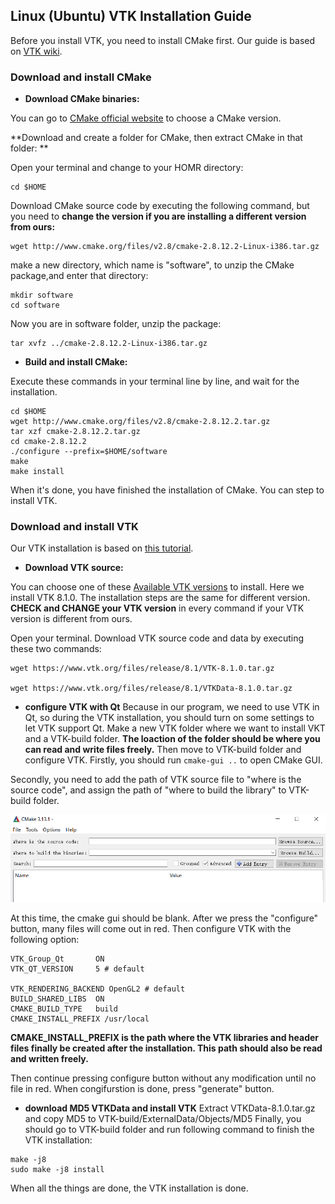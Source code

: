 ## Linux (Ubuntu) VTK Installation Guide

Before you install VTK, you need to install CMake first. Our guide is based on [VTK wiki](https://www.vtk.org/Wiki/VTK/Configure_and_Build).

### Download and install CMake

- **Download CMake binaries:**

You can go to [CMake official website](https://cmake.org/files/) to choose a CMake version. 

**Download and create a folder for CMake, then extract CMake in that folder: **

Open your terminal and change to your HOMR directory:

```
cd $HOME
```
Download CMake source code by executing the following command, but you need to **change the version if you are installing a different version from ours:**

```
wget http://www.cmake.org/files/v2.8/cmake-2.8.12.2-Linux-i386.tar.gz
```

make a new directory, which name is "software", to unzip the CMake package,and enter that directory:

```
mkdir software
cd software
```
Now you are in software folder, unzip the package:

```
tar xvfz ../cmake-2.8.12.2-Linux-i386.tar.gz
```

- **Build and install CMake:**

Execute these commands in your terminal line by line, and wait for the installation.
```
cd $HOME
wget http://www.cmake.org/files/v2.8/cmake-2.8.12.2.tar.gz
tar xzf cmake-2.8.12.2.tar.gz
cd cmake-2.8.12.2
./configure --prefix=$HOME/software
make
make install
```

When it's done, you have finished the installation of CMake. You can step to install VTK.

### Download and install VTK

Our VTK installation is based on [this tutorial](https://kezunlin.me/post/b901735e/).

- **Download VTK source:**

You can choose one of these [Available VTK versions](https://www.vtk.org/download/) to install. Here we install VTK 8.1.0. The installation steps are the same for different version. **CHECK and CHANGE your VTK version** in every command if your VTK version is different from ours.

Open your terminal. Download VTK source code and data by executing these two commands:

```
wget https://www.vtk.org/files/release/8.1/VTK-8.1.0.tar.gz

wget https://www.vtk.org/files/release/8.1/VTKData-8.1.0.tar.gz
```


- **configure VTK with Qt**
Because in our program, we need to use VTK in Qt, so during the VTK installation, you should turn on some settings to let VTK support Qt.
Make a new VTK folder where we want to install VKT and a VTK-build folder. **The loaction of the folder should be where you can read and write files freely.** Then move to VTK-build folder and configure VTK.
Firstly, you should run ```cmake-gui ..``` to open CMake GUI. 

Secondly, you need to add the path of VTK source file to "where is the source code", and assign the path of "where to build the library" to VTK-build folder. 

![alt text](https://github.com/ENGN2912B-2018/HPC-A/blob/master/images/CMake.png)

At this time, the cmake gui should be blank. After we press the "configure" button, many files will come out in red. 
Then configure VTK with the following option:

```
VTK_Group_Qt       ON
VTK_QT_VERSION     5 # default

VTK_RENDERING_BACKEND OpenGL2 # default
BUILD_SHARED_LIBS  ON
CMAKE_BUILD_TYPE   build
CMAKE_INSTALL_PREFIX /usr/local
```

**CMAKE_INSTALL_PREFIX is the path where the VTK libraries and header files finally be created after the installation. This path should also be read and written freely.**

Then continue pressing configure button without any modification until no file in red. When congifurstion is done, press "generate" button.

- **download MD5 VTKData and install VTK**
Extract VTKData-8.1.0.tar.gz and copy MD5 to VTK-build/ExternalData/Objects/MD5
Finally, you should go to VTK-build folder and run following command to finish the VTK installation:
```
make -j8
sudo make -j8 install
```
When all the things are done, the VTK installation is done. 
